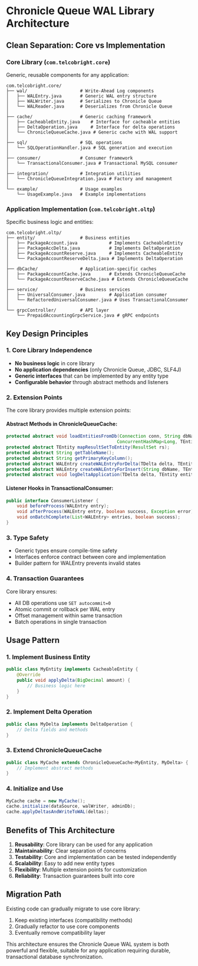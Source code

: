 # Chronicle Queue WAL Library Architecture

## Clean Separation: Core vs Implementation

### Core Library (`com.telcobright.core`)
Generic, reusable components for any application:

```
com.telcobright.core/
├── wal/                    # Write-Ahead Log components
│   ├── WALEntry.java       # Generic WAL entry structure
│   ├── WALWriter.java      # Serializes to Chronicle Queue
│   └── WALReader.java      # Deserializes from Chronicle Queue
│
├── cache/                  # Generic caching framework
│   ├── CacheableEntity.java    # Interface for cacheable entities
│   ├── DeltaOperation.java     # Interface for delta operations
│   └── ChronicleQueueCache.java # Generic cache with WAL support
│
├── sql/                    # SQL operations
│   └── SQLOperationHandler.java # SQL generation and execution
│
├── consumer/               # Consumer framework
│   └── TransactionalConsumer.java # Transactional MySQL consumer
│
├── integration/            # Integration utilities
│   └── ChronicleQueueIntegration.java # Factory and management
│
└── example/                # Usage examples
    └── UsageExample.java   # Example implementations
```

### Application Implementation (`com.telcobright.oltp`)
Specific business logic and entities:

```
com.telcobright.oltp/
├── entity/                 # Business entities
│   ├── PackageAccount.java            # Implements CacheableEntity
│   ├── PackageAccDelta.java           # Implements DeltaOperation
│   ├── PackageAccountReserve.java     # Implements CacheableEntity
│   └── PackageAccountReserveDelta.java # Implements DeltaOperation
│
├── dbCache/                # Application-specific caches
│   ├── PackageAccountCache.java       # Extends ChronicleQueueCache
│   └── PackageAccountReserveCache.java # Extends ChronicleQueueCache
│
├── service/                # Business services
│   ├── UniversalConsumer.java         # Application consumer
│   └── RefactoredUniversalConsumer.java # Uses TransactionalConsumer
│
└── grpcController/         # API layer
    └── PrepaidAccountingGrpcService.java # gRPC endpoints
```

## Key Design Principles

### 1. Core Library Independence
- **No business logic** in core library
- **No application dependencies** (only Chronicle Queue, JDBC, SLF4J)
- **Generic interfaces** that can be implemented by any entity type
- **Configurable behavior** through abstract methods and listeners

### 2. Extension Points
The core library provides multiple extension points:

#### Abstract Methods in ChronicleQueueCache:
```java
protected abstract void loadEntitiesFromDb(Connection conn, String dbName, 
                                          ConcurrentHashMap<Long, TEntity> cache);
protected abstract TEntity mapResultSetToEntity(ResultSet rs);
protected abstract String getTableName();
protected abstract String getPrimaryKeyColumn();
protected abstract WALEntry createWALEntryForDelta(TDelta delta, TEntity entity, String txId);
protected abstract WALEntry createWALEntryForInsert(String dbName, TEntity entity);
protected abstract void logDeltaApplication(TDelta delta, TEntity entity);
```

#### Listener Hooks in TransactionalConsumer:
```java
public interface ConsumerListener {
    void beforeProcess(WALEntry entry);
    void afterProcess(WALEntry entry, boolean success, Exception error);
    void onBatchComplete(List<WALEntry> entries, boolean success);
}
```

### 3. Type Safety
- Generic types ensure compile-time safety
- Interfaces enforce contract between core and implementation
- Builder pattern for WALEntry prevents invalid states

### 4. Transaction Guarantees
Core library ensures:
- All DB operations use `SET autocommit=0`
- Atomic commit or rollback per WAL entry
- Offset management within same transaction
- Batch operations in single transaction

## Usage Pattern

### 1. Implement Business Entity
```java
public class MyEntity implements CacheableEntity {
    @Override
    public void applyDelta(BigDecimal amount) {
        // Business logic here
    }
}
```

### 2. Implement Delta Operation
```java
public class MyDelta implements DeltaOperation {
    // Delta fields and methods
}
```

### 3. Extend ChronicleQueueCache
```java
public class MyCache extends ChronicleQueueCache<MyEntity, MyDelta> {
    // Implement abstract methods
}
```

### 4. Initialize and Use
```java
MyCache cache = new MyCache();
cache.initialize(dataSource, walWriter, adminDb);
cache.applyDeltasAndWriteToWAL(deltas);
```

## Benefits of This Architecture

1. **Reusability**: Core library can be used for any application
2. **Maintainability**: Clear separation of concerns
3. **Testability**: Core and implementation can be tested independently
4. **Scalability**: Easy to add new entity types
5. **Flexibility**: Multiple extension points for customization
6. **Reliability**: Transaction guarantees built into core

## Migration Path

Existing code can gradually migrate to use core library:
1. Keep existing interfaces (compatibility methods)
2. Gradually refactor to use core components
3. Eventually remove compatibility layer

This architecture ensures the Chronicle Queue WAL system is both powerful and flexible, suitable for any application requiring durable, transactional database synchronization.